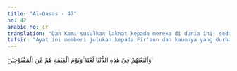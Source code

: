 ```yaml
---
title: "Al-Qasas - 42"
no: 42
arabic_no: ٤٢
translation: "Dan Kami susulkan laknat kepada mereka di dunia ini; sedangkan pada hari Kiamat mereka termasuk orang-orang yang dijauhkan (dari rahmat Allah)."
tafsir: "Ayat ini memberi julukan kepada Fir'aun dan kaumnya yang durhaka bahwa mereka adalah pemimpin-pemimpin yang membawa manusia ke neraka karena mereka telah menyesatkan manusia dan memaksa setiap orang untuk kafir terhadap Tuhannya. Mereka merasa bebas melakukan kezaliman sekehendak hatinya, tanpa ada rasa keadilan dan rasa kasih sayang.\n\nSebenarnya mereka ini telah melakukan dua kesalahan, kesalahan bagi diri mereka sendiri dan kesalahan menyesatkan orang lain. Maka pantaslah bila mereka menerima siksaan yang berlipat ganda, siksaan terhadap kesesatan sendiri dan siksaan karena menyesatkan orang lain. Oleh karena itu, tidak akan ada penolong bagi mereka di akhirat nanti dan tidak ada yang akan membebaskan dari siksa Allah."
---
```


وَاَتْبَعْنٰهُمْ فِيْ هٰذِهِ الدُّنْيَا لَعْنَةً ۚوَيَوْمَ الْقِيٰمَةِ هُمْ مِّنَ الْمَقْبُوْحِيْنَ ࣖ
